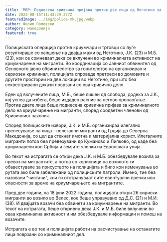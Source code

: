```yaml
---
title: 'МВР: Поднесена кривична пријава против две лица од Неготино за сторено кривично дело „криумчарење мигранти“ - 15 АВГУСТ 2023'
date: 2023-08-15T11:43:29.277Z
featuredImage: ../img/police-mk.jpg.webp
author: Филип Поповски
category: македонија
featured: true
---
```

Полициската операција против криумчари и трговци со луѓе резултираше со хапшење на двајца мажи од Неготино, Ј.К. (23) и М.Б. (23), кои се сомневаат дека се вклучени во криминалната активност на криумчарење на мигранти. Во координација со Јавниот обвинител од Основното јавно обвинителство за гонителство на организиран и сериозен криминал, полицијата спроведе претреси во домовите и другите простории на две локации во Неготино, при што беа секвестрирани докази поврзани со ова кривично дело.

Еден од вклучените лица, М.Б., беше лишен од слобода, додека за Ј.К., кој успеа да избега, беше издаден распис за негово пронаоѓање. Против двете лица беше поднесена кривична пријава за криминалното дело на криумчарење на мигранти, според соодветни членови од Кривичниот законик.

Според полициските извори, Ј.К. и М.Б. организираа илегално пренесување на лица - нелегални мигранти од Грција до Северна Македонија, со цел да стекнат имотна и материјална корист. Илегалните мигранти потоа беа превезувани до Куманово и Липково, од каде беа криумчарени кон Србија и земјите членки на Европската унија.

Во текот на истрагата се откри дека Ј.К. и М.Б. обезбедувале возила за превоз на мигрантите, а потоа со корисници на возилото ги обавестувале за присуството на полицијата и било кои изменувања во рутата ако биле забележани од полициските патроли. Имено, тие беа назовани "чистачи", кои ги отстрануваат сите евентуални пречки или опасности за време на криумчарењето на мигрантите.

Пред две години, на 18 јуни 2022 година, полицијата откри 26 сириски мигранти во возило во Велес, кое беше управувано од Д.С. (21) и М.И. (38). И двајцата возачи беа обвинети за криумчарење на мигранти. Во текот на истрагата, беше откриено дека Ј.К. и М.Б. биле вклучени во оваа криминална активност и им обезбедувале информации и помош на возачите.

Истрагата е во тек и полицијата работи на расчистување на останатите лица поврзани со криминалниот дел.
